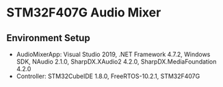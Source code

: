 # STM32F407G Audio Mixer

## Environment Setup

- AudioMixerApp: Visual Studio 2019, .NET Framework 4.7.2, Windows SDK, NAudio 2.1.0, SharpDX.XAudio2 4.2.0, SharpDX.MediaFoundation 4.2.0
- Controller: STM32CubeIDE 1.8.0, FreeRTOS-10.2.1, STM32F407G